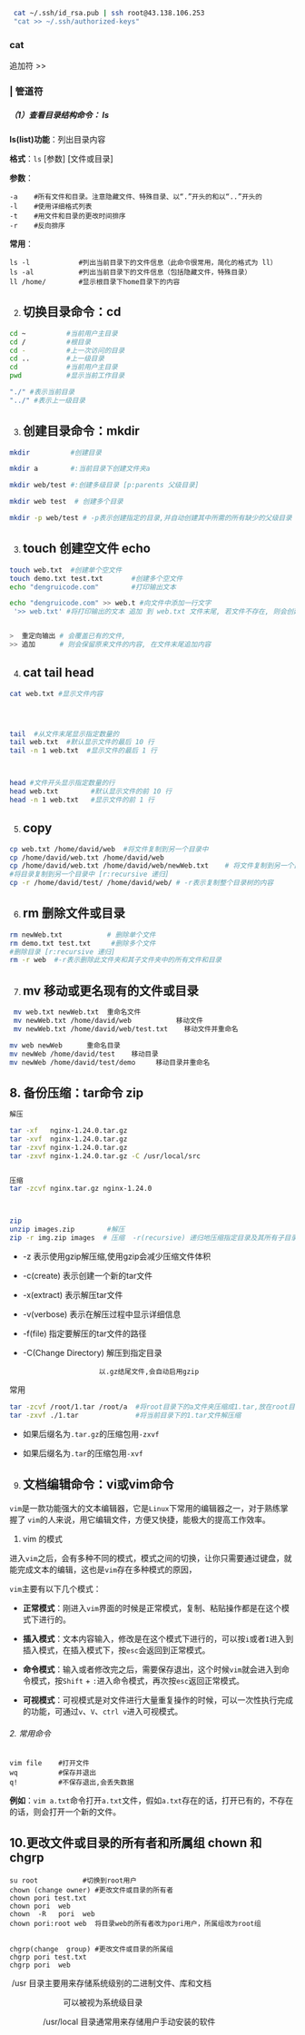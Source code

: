 ```bash
 cat ~/.ssh/id_rsa.pub | ssh root@43.138.106.253 
 "cat >> ~/.ssh/authorized-keys"
```

### cat

追加符 >>

### | 管道符

##### （1）查看目录结构命令： ls

**ls(list)功能**：列出目录内容 

**格式**：`ls` [参数] [文件或目录] 

**参数**：

```
-a    #所有文件和目录。注意隐藏文件、特殊目录、以“.”开头的和以“..”开头的
-l    #使用详细格式列表
-t    #用文件和目录的更改时间排序
-r    #反向排序
```

**常用**：

```
ls -l            #列出当前目录下的文件信息（此命令很常用，简化的格式为 ll）
ls -al           #列出当前目录下的文件信息（包括隐藏文件，特殊目录）
ll /home/        #显示根目录下home目录下的内容
```

2. ## 切换目录命令：cd

```bash
cd ~          #当前用户主目录
cd /          #根目录
cd -          #上一次访问的目录
cd ..         #上一级目录
cd            #当前用户主目录
pwd           #显示当前工作目录

"./" #表示当前目录
"../" #表示上一级目录
```

3. ## 创建目录命令：mkdir

```bash
mkdir          #创建目录

mkdir a        #:当前目录下创建文件夹a

mkdir web/test #:创建多级目录 [p:parents 父级目录]

mkdir web test  # 创建多个目录

mkdir -p web/test # -p表示创建指定的目录,并自动创建其中所需的所有缺少的父级目录
```

3. ## touch 创建空文件 echo

```bash
touch web.txt  #创建单个空文件              
touch demo.txt test.txt       #创建多个空文件           
echo "dengruicode.com"        #打印输出文本

echo "dengruicode.com" >> web.t #向文件中添加一行文字
 '>> web.txt' #将打印输出的文本 追加 到 web.txt 文件末尾, 若文件不存在, 则会创建该文件 


>  重定向输出 # 会覆盖已有的文件, 
>> 追加      # 则会保留原来文件的内容, 在文件末尾追加内容
```

4. ## cat  tail   head

```bash
cat web.txt #显示文件内容




tail  #从文件末尾显示指定数量的
tail web.txt  #默认显示文件的最后 10 行
tail -n 1 web.txt  #显示文件的最后 1 行



head #文件开头显示指定数量的行
head web.txt        #默认显示文件的前 10 行
head -n 1 web.txt   #显示文件的前 1 行
```

5. ## copy

```bash
cp web.txt /home/david/web  #将文件复制到另一个目录中
cp /home/david/web.txt /home/david/web  
cp /home/david/web.txt /home/david/web/newWeb.txt    # 将文件复制到另一个目录中并重命名
#将目录复制到另一个目录中 [r:recursive 递归]
cp -r /home/david/test/ /home/david/web/ # -r表示复制整个目录树的内容
```

6. ## rm 删除文件或目录

```bash
rm newWeb.txt           # 删除单个文件   
rm demo.txt test.txt     #删除多个文件
#删除目录 [r:recursive 递归]
rm -r web  #-r表示删除此文件夹和其子文件夹中的所有文件和目录
```

7. ## mv  移动或更名现有的文件或目录

```bash
 mv web.txt newWeb.txt  重命名文件
 mv newWeb.txt /home/david/web           移动文件
 mv newWeb.txt /home/david/web/test.txt    移动文件并重命名

mv web newWeb      重命名目录
mv newWeb /home/david/test    移动目录
mv newWeb /home/david/test/demo     移动目录并重命名
```

## 8. 备份压缩：tar命令 zip

```bash
解压

tar -xf   nginx-1.24.0.tar.gz
tar -xvf  nginx-1.24.0.tar.gz
tar -zxvf nginx-1.24.0.tar.gz
tar -zxvf nginx-1.24.0.tar.gz -C /usr/local/src


压缩
tar -zcvf nginx.tar.gz nginx-1.24.0



zip 
unzip images.zip        #解压
zip -r img.zip images  # 压缩  -r(recursive) 递归地压缩指定目录及其所有子目录和文件
```

- -z 表示使用gzip解压缩,使用gzip会减少压缩文件体积

- -c(create) 表示创建一个新的tar文件

- -x(extract) 表示解压tar文件 

- -v(verbose) 表示在解压过程中显示详细信息 

- -f(file) 指定要解压的tar文件的路径

- -C(Change Directory) 解压到指定目录

```
                      以.gz结尾文件,会自动启用gzip
```

常用

```bash
tar -zcvf /root/1.tar /root/a  #将root目录下的a文件夹压缩成1.tar,放在root目录下。
tar -zxvf ./1.tar              #将当前目录下的1.tar文件解压缩
```

- 如果后缀名为`.tar.gz`的压缩包用`-zxvf`

- 如果后缀名为`.tar`的压缩包用`-xvf`







9. ## 文档编辑命令：vi或vim命令

`vim`是一款功能强大的文本编辑器，它是`Linux`下常用的编辑器之一，对于熟练掌握了 `vim`的人来说，用它编辑文件，方便又快捷，能极大的提高工作效率。

1. vim 的模式

进入`vim`之后，会有多种不同的模式，模式之间的切换，让你只需要通过键盘，就能完成文本的编辑，这也是`vim`存在多种模式的原因，

`vim`主要有以下几个模式：

- **正常模式**：刚进入`vim`界面的时候是正常模式，复制、粘贴操作都是在这个模式下进行的。 

- **插入模式**：文本内容输入，修改是在这个模式下进行的，可以按`i`或者`I`进入到插入模式，在插入模式下，按`esc`会返回到正常模式。 

- **命令模式**：输入或者修改完之后，需要保存退出，这个时候`vim`就会进入到命令模式，按`Shift` + `:`进入命令模式，再次按`esc`返回正常模式。 

- **可视模式**：可视模式是对文件进行大量重复操作的时候，可以一次性执行完成的功能，可通过`v`、`V`、`ctrl v`进入可视模式。

###### 2. 常用命令

```
vim file    #打开文件
wq          #保存并退出
q!          #不保存退出,会丢失数据
```

**例如**：`vim a.txt`命令打开`a.txt`文件，假如`a.txt`存在的话，打开已有的，不存在的话，则会打开一个新的文件。

## 10.更改文件或目录的所有者和所属组 chown 和 chgrp



```shell
su root           #切换到root用户
chown (change owner) #更改文件或目录的所有者
chown pori test.txt
chown pori  web
chown  -R   pori  web
chown pori:root web  将目录web的所有者改为pori用户，所属组改为root组


chgrp(change  group) #更改文件或目录的所属组
chgrp pori test.txt
chgrp pori  web

```







 /usr 目录主要用来存储系统级别的二进制文件、库和文档

                        可以被视为系统级目录

               /usr/local 目录通常用来存储用户手动安装的软件